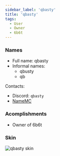 ```yaml
---
sidebar_label: 'qbasty'
title: 'qbasty'
tags:
  - User
  - Owner
  - 6b6t
---
```


### Names
* Full name: qbasty
* Informal names:
  * qbusty
  * qb

Contacts:
* Discord: `qbasty`
* [NameMC](https://namemc.com/profile/qbasty.1)

### Acomplishments
- Owner of 6b6t

### Skin
![qbasty skin](https://s.namemc.com/3d/skin/body.png?id=d88b3f46a94ac432&model=classic&theta=26.09&phi=24.8&time=90&width=100&height=200)